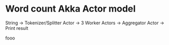 # Word count Akka Actor model
String -> Tokenizer/Splitter Actor -> 3 Worker Actors -> Aggregator Actor -> Print result

fooo
